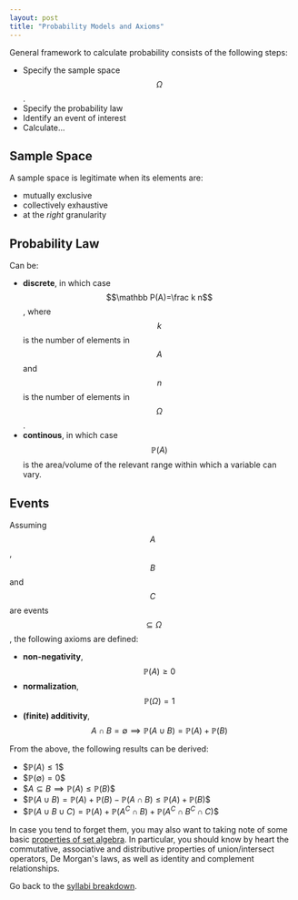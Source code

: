 ```yaml
---
layout: post
title: "Probability Models and Axioms"
---
```


General framework to calculate probability consists of the following steps:

- Specify the sample space $$\Omega$$.
- Specify the probability law
- Identify an event of interest
- Calculate...

## Sample Space

A sample space is legitimate when its elements are:
- mutually exclusive
- collectively exhaustive
- at the *right* granularity

## Probability Law

Can be:

- **discrete**, in which case $$\mathbb P(A)=\frac k n$$, where $$k$$ is the number of elements in $$A$$ and $$n$$ is the number of elements in $$\Omega$$.
- **continous**, in which case $$\mathbb P(A)$$ is the area/volume of the relevant range within which a variable can vary.

## Events

 Assuming $$A$$, $$B$$ and $$C$$ are events $$\subseteq\Omega$$, the following axioms are defined:

- **non-negativity**, $$\mathbb P(A)\geq 0$$
- **normalization**, $$\mathbb P(\Omega)=1$$
- **(finite) additivity**, $$A\cap B=\emptyset\implies\mathbb P(A\cup B)=\mathbb P(A)+\mathbb P(B)$$

From the above, the following results can be derived:

- \$$\mathbb P(A)\leq 1$$
- \$$\mathbb P(\emptyset)=0$$
- \$$A\subseteq B\implies \mathbb P(A)\leq\mathbb P(B)$$
- \$$\mathbb P(A\cup B)=\mathbb P(A)+\mathbb P(B)-\mathbb P(A\cap B)\leq\mathbb P(A)+\mathbb P(B)$$
- \$$\mathbb P(A\cup B\cup C)=\mathbb P(A)+\mathbb P(A^C\cap B)+\mathbb P(A^C\cap B^C\cap C)$$

In case you tend to forget them, you may also want to taking note of some basic [properties of set algebra](https://en.wikipedia.org/wiki/Algebra_of_sets). In particular, you should know by heart the commutative, associative and distributive properties of union/intersect operators, De Morgan's laws, as well as identity and complement relationships.

Go back to the [syllabi breakdown](/2022/01/02/prob-and-stats-syllabi.html).